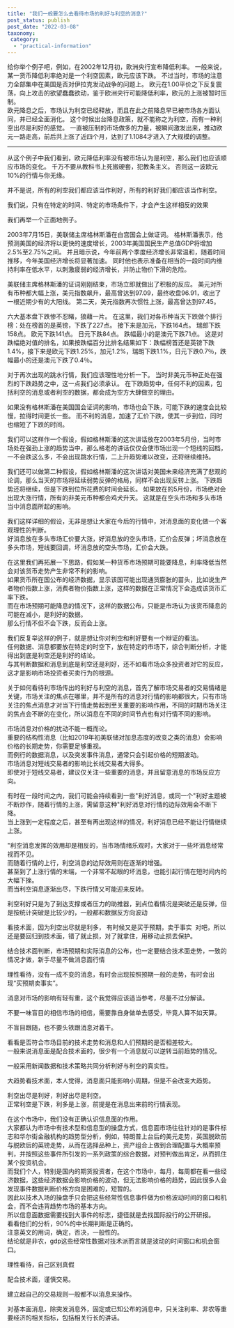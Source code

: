 ```yaml
---
title: "我们一般要怎么去看待市场的利好与利空的消息?"
post_status: publish
post_date: "2022-03-08"
taxonomy:
 category: 
  - "practical-information"
---
```


给你举个例子吧，例如，在2002年12月初，欧洲央行宣布降低利率。 一般来说，某一货币降低利率绝对是一个利空因素，欧元应该下跌。 不过当时，市场的注意力全部集中在美国是否对伊拉克发动战争的问题上。 欧元在1.00平价之下反复震荡，向上攻击的欲望蠢蠢欲动，鉴于欧洲央行可能降低利率，欧元的上涨被暂时压制。  
欧元降息之后，市场认为利空已经释放，而且在此之前降息早已被市场各方面认同，并已经全面消化。 这个时候出台降息政策，就不能称之为利空，而有一种利空出尽是利好的感觉。 一直被压制的市场做多的力量，被瞬间激发出来，推动欧元一路走高，前后共上涨了近四个月，达到了1.1084才进入了大规模的调整。

* * *

从这个例子中我们看到，欧元降低利率没有被市场认为是利空，那么我们也应该顺应市场的变化。 千万不要从教科书上死搬硬套，犯教条主义。 否则这一波欧元10%的行情与你无缘。

并不是说，所有的利空我们都应该当作利好，所有的利好我们都应该当作利空。

我们说，只有在特定的时间、特定的市场条件下，才会产生这样相反的效果

我们再举一个正面地例子。

2003年7月15日，美联储主席格林斯潘在白宫国会上做证词。 格林斯潘表示，他预测美国的经济将以更快的速度增长，2003年美国国民生产总值GDP将增加2.5%至2.75%之间。 并且暗示说，今年前两个季度经济增长非常温和，随着时间推移，今年美国经济增长将显著加速。 同时他也表示准备在相当的一段时间内维持利率在低水平，以刺激疲弱的经济增长，并防止物价下滑的危险。

美联储主席格林斯潘的证词刚刚结束，市场立即就做出了积极的反应。 美元对所有币种都大幅上涨，美元指数飙升，最高曾达到97.09，最终收盘96.91，收出了一根近期少有的大阳线。 第二天，美元指数再次惯性上涨，最高曾达到97.45。

六大基本盘下跌惨不忍睹，狼藉一片。 在这里，我们对各币种当天下跌做个排行榜：处在榜首的是英镑，下跌了227点。 接下来是加元，下跌164点。 瑞郎下跌158点。 欧元下跌141点。 日元下跌84点。 跌幅最小的是澳元下跌71点。 这是对跌幅绝对值的排名，如果按跌幅百分比排名结果如下：跌幅榜首还是英镑下跌1.4%，接下来是欧元下跌1.25%，加元1.2%，瑞朗下跌1.1%，日元下跌0.7％，跌幅最小的还是澳元下跌了0.4％。

对于再次出现的跳水行情，我们应该理性地分析一下。 当时非美元币种正处在强烈的下跌趋势之中，这一点我们必须承认。 在下跌趋势中，任何不利的因素，包括利空的消息或者利空的数据，都会成为空方大肆做空的理由。

如果没有格林斯潘在美国国会证词的影响，市场也会下跌，可能下跌的速度会比较慢，拉得时间更长一些。 而不利的消息，加速了汇价下跌，使其一步到位，同时也缩短了下跌的时间。

我们可以这样作一个假设，假如格林斯潘的这次讲话放在2003年5月份，当时市场处在强劲上涨的趋势当中，那么格老的讲话仅仅会使市场出现一个短线的回档，一不会跌这么多，不会出现跳水行情，二上升趋势难以改变，还将继续维持。

我们还可以做第二种假设，假如格林斯潘的这次讲话对美国未来经济充满了悲观的论调，那么当天的市场将延续弱势反弹的格局，同样不会出现反转上涨。 下跌趋势还将继续，但是下跌到位所花费的时间会延长。 如果放在的5月份，市场绝对会出现大涨行情，所有的非美元币种都会鸡犬升天。 这就是在空头市场和多头市场当中消息面所起的影响。

我们这样详细的假设，无非是想让大家在今后的行情中，对消息面的变化做一个客观理性的判断。  
好消息放在多头市场汇价要大涨，好消息放的空头市场，汇价会反弹；坏消息放在多头市场，短线要回调，坏消息放的空头市场，汇价会大跌。

在这里我们再拓展一下思路，假如某一种货币市场预期可能要降息，利率降低当然会对该货币走势产生非常不利的影响。  
如果货币所在国公布的经济数据，显示该国可能出现通货膨胀的苗头，比如说生产者物价指数上涨，消费者物价指数上涨，这样的数据在正常情况下会造成该货币汇率下跌。  
而在市场预期可能降息的情况下，这样的数据公布，只能是市场认为该货币降息的可能在减小，是利好的数据。  
那么行情不但不会下跌，反而会上涨。

我们反复举这样的例子，就是想让你对利空和利好要有一个辩证的看法。  
任何数据、消息都要放在特定的时空下，放在特定的市场下，综合判断分析，才能得出到底是利空还是利好的结论。  
与其判断数据和消息到底是利空还是利好，还不如看市场众多投资者对它的反应，这才是影响市场投资者买卖行为的根源。

关于如何看待利市场传出的利好与利空的消息，首先了解市场交易者的交易情绪是关键，市场关注的焦点在哪里，并不是所有的消息对行情的影响都很大，只有市场关注的焦点消息才对当下行情走势起到至关重要的影响作用，不同的时期市场关注的焦点会不断的在变化，所以消息在不同的时间节点也有对行情不同的影响。

市场消息对价格的扰动不能一概而论。  
重要的结构性消息（比如2019年初美联储对加息态度的改变之类的消息）会影响价格的长期走势，你需要足够重视。  
而例行的数据消息，以及突发事件消息，通常只会引起价格的短期波动。  
市场消息对短线交易者的影响比长线交易者大得多。  
即使对于短线交易者，建议仅关注一些重要的消息，并且留意消息的市场反应方向。

有时在一段时间之内，我们可能会持续看到一些"利好消息，或同一个"利好主题被不断炒作，随着行情的上涨，需留意这种"利好消息对行情的边际效用会不断下降。  
当上涨到一定程度之后，甚至有再出现这样的情况，利好消息已经不能让行情继续上涨。

"利空消息发挥的效用却是相反的，当市场情绪乐观时，大家对于一些坏消息经常视而不见。  
而随着行情的上行，利空消息的边际效用则在逐渐的增强。  
甚至到了上涨行情的末端，一个非常不起眼的坏消息，也能引起行情在短时间内的大幅下挫。  
而当利空消息逐渐出尽，下跌行情又可能迎来反转。

利空利好只是为了到达支撑或者压力的助推器，到点位看情况是突破还是反弹，但是按统计突破是比较少的，一般都和数据反方向波动

看技术面，因为利空出尽就是利多， 有时候又是买于预期，卖于事实  对吧，所以还是要回归到技术面，错了就止损，对了就拿住，用移动止损去保护。

结合技术面判断，市场预期和实际消息的公布，也一定要结合技术面走势，一致的情况才做，新手尽量不做消息面行情

理性看待，没有一成不变的消息，有时会出现按照预期一般的走势，有时会出现“买预期卖事实”。

消息对市场的影响有轻有重，这个我觉得应该适当参考，尽量不过分解读。

不要一味盲目的相信市场的相信，需要靠自身做单去感受，毕竟人算不如天算。

不盲目跟随，也不要头铁跟消息对着干。

看看是否符合市场目前的技术走势和消息和人们预期的是否相差较大。  
一般来说消息面是配合技术面的，很少有一个消息就可以逆转当前趋势的情况。

一般采用新闻数据和技术策略共同分析利好与利空的真实性。

大趋势看技术面，本人觉得，消息面只能影响小周期，但是不会改变大趋势。

利空出尽是利好，利好出尽是利空。  
正常利空是下跌，利多是上涨，前提是在消息出来前的行情表现。

在这个市场中，我们没有正确认识信息面的作用。  
大家都认为市场中有技术型和信息型的操盘方式，信息面市场往往针对的是事件标志和华尔街金融机构的趋势型分析，例如，特朗普上台后的美元走势，英国脱欧前与脱欧后的英镑走势，从而在选择品种上，资产组合上做到合理配置与大概率预判，并按照这些事件所引发的一系列政策的综合数据，对预判做出肯定，从而抓住某个投资机会。  
而我们个人，特别是国内的期货投资者，在这个市场中，每月，每周都在看一些经济数据，这些经济数据会影响价格的波动，但无法影响价格的趋势，因此很多人会发现事件数据判断价格方向是困难的，短暂的。  
因此以技术入场的操盘手只会把这些经常性信息事件做为价格波动时间的窗口和机会，而不会违背趋势市场的基本方向。  
所以信息面数据需要找到大事件的标志，捷径就是去找国际投行的公开研报。  
看看他们的分析，90%的中长期判断是正确的。  
注意英文的用词，确定，否决，一般性的。  
结论就是非农，gdp这些经常性数据对技术派而言就是波动的时间窗口和机会窗口。

理性看待，自己区别真假

配合技术面，谨慎交易。

建立起自己的交易规则一般都不以消息来操作。

对基本面消息，除突发消息外，固定或已知公布的消息中，只关注利率、非农等重要经济的相关指标，包括相关行长的讲话。
